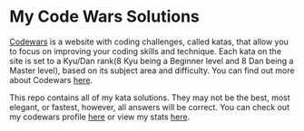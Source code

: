 # My Code Wars Solutions

[Codewars](http://www.codewars.com/r/J4C9eA) is a website with coding challenges, called katas, that allow you to focus on improving your coding skills and technique. Each kata on the site is set to a Kyu/Dan rank(8 Kyu being a Beginner level and 8 Dan being a Master level), based on its subject area and difficulty. You can find out more about Codewars [here](https://www.codewars.com/about).

This repo contains all of my kata solutions. They may not be the best, most elegant, or fastest, however, all answers will be correct. You can check out my codewars profile [here](http://www.codewars.com/users/Belax8) or view my stats [here](http://codepen.io/Belax8/full/WxQmmX/).
